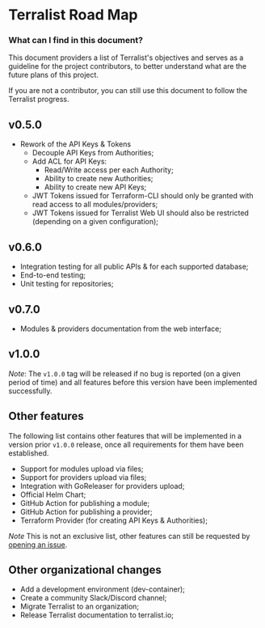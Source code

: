 # Terralist Road Map

### What can I find in this document?

This document providers a list of Terralist's objectives and serves as a guideline for the project contributors, to better understand what are the future plans of this project.

If you are not a contributor, you can still use this document to follow the Terralist progress.

## v0.5.0

+ Rework of the API Keys & Tokens
  + Decouple API Keys from Authorities;
  + Add ACL for API Keys:
    + Read/Write access per each Authority;
    + Ability to create new Authorities;
    + Ability to create new API Keys;
  + JWT Tokens issued for Terraform-CLI should only be granted with read access to all modules/providers;
  + JWT Tokens issued for Terralist Web UI should also be restricted (depending on a given configuration);

## v0.6.0

+ Integration testing for all public APIs & for each supported database;
+ End-to-end testing;
+ Unit testing for repositories; 

## v0.7.0

+ Modules & providers documentation from the web interface;

## v1.0.0

_Note_: The `v1.0.0` tag will be released if no bug is reported (on a given period of time) and all features before this version have been implemented successfully.

## Other features

The following list contains other features that will be implemented in a version prior `v1.0.0` release, once all requirements for them have been established.

+ Support for modules upload via files;
+ Support for providers upload via files;
+ Integration with GoReleaser for providers upload;
+ Official Helm Chart;
+ GitHub Action for publishing a module;
+ GitHub Action for publishing a provider;
+ Terraform Provider (for creating API Keys & Authorities);

_Note_ This is not an exclusive list, other features can still be requested by [opening an issue](https://github.com/valentindeaconu/terralist/issues).

## Other organizational changes

+ Add a development environment (dev-container);
+ Create a community Slack/Discord channel;
+ Migrate Terralist to an organization;
+ Release Terralist documentation to terralist.io;